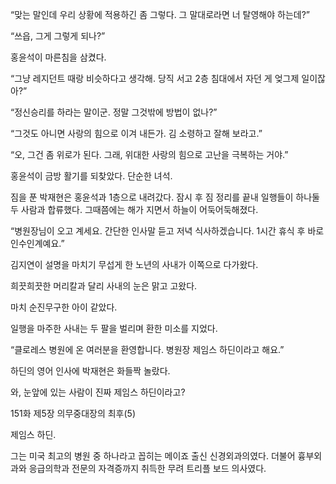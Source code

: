 “맞는 말인데 우리 상황에 적용하긴 좀 그렇다. 그 말대로라면 너 탈영해야 하는데?”

“쓰읍, 그게 그렇게 되나?”

홍윤석이 마른침을 삼켰다.

“그냥 레지던트 때랑 비슷하다고 생각해. 당직 서고 2층 침대에서 자던 게 엊그제 일이잖아?”

“정신승리를 하라는 말이군. 정말 그것밖에 방법이 없나?”

“그것도 아니면 사랑의 힘으로 이겨 내든가. 김 소령하고 잘해 보라고.”

“오, 그건 좀 위로가 된다. 그래, 위대한 사랑의 힘으로 고난을 극복하는 거야.”

홍윤석이 금방 활기를 되찾았다. 단순한 녀석.

짐을 푼 박재현은 홍윤석과 1층으로 내려갔다. 잠시 후 짐 정리를 끝내 일행들이 하나둘 두 사람과 합류했다. 그때쯤에는 해가 지면서 하늘이 어둑어둑해졌다.

“병원장님이 오고 계세요. 간단한 인사말 듣고 저녁 식사하겠습니다. 1시간 휴식 후 바로 인수인계예요.”

김지연이 설명을 마치기 무섭게 한 노년의 사내가 이쪽으로 다가왔다.

희끗희끗한 머리칼과 달리 사내의 눈은 맑고 고왔다.

마치 순진무구한 아이 같았다.

일행을 마주한 사내는 두 팔을 벌리며 환한 미소를 지었다.

“클로레스 병원에 온 여러분을 환영합니다. 병원장 제임스 하딘이라고 해요.”

하딘의 영어 인사에 박재현은 화들짝 놀랐다.

와, 눈앞에 있는 사람이 진짜 제임스 하딘이라고?

151화 제5장 의무중대장의 최후(5)

제임스 하딘.

그는 미국 최고의 병원 중 하나라고 꼽히는 메이죠 출신 신경외과의였다. 더불어 흉부외과와 응급의학과 전문의 자격증까지 취득한 무려 트리플 보드 의사였다.